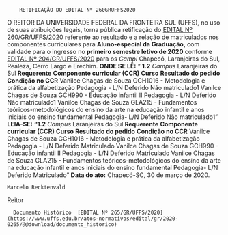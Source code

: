         RETIFICAÇÃO DO EDITAL Nº 260GRUFFS2020  

 O REITOR DA UNIVERSIDADE FEDERAL DA FRONTEIRA SUL (UFFS), no uso de suas atribuições legais, torna pública retificação do [EDITAL Nº 260/GR/UFFS/2020](https://www.uffs.edu.br/atos-normativos/edital/gr/2020-0260) referente ao resultado e a relação de matriculados nos componentes curriculares para **Aluno-especial da Graduação,**  com validade para o ingresso no **primeiro semestre letivo de 2020**  conforme [EDITAL Nº 204/GR/UFFS/2020](https://www.uffs.edu.br/atos-normativos/edital/gr/2020-0204) para os *Campi*  Chapecó, Laranjeiras do Sul, Realeza, Cerro Largo e Erechim.   **ONDE SE LÊ:** “ **1.2** *Campus*  Laranjeiras do Sul     **Requerente**   **Componente curricular (CCR)**   **Curso**   **Resultado do pedido**   **Condição no CCR**     Vanilce Chagas de Souza   GCH1016 - Metodologia e prática da alfabetização   Pedagogia - L/N   Deferido   Não matriculado1     Vanilce Chagas de Souza   GCH990 - Educação infantil II   Pedagogia - L/N   Deferido   Não matriculado1     Vanilce Chagas de Souza   GLA215 - Fundamentos teóricos-metodológicos do ensino da arte na educação infantil e anos iniciais do ensino fundamental   Pedagogia- L/N   Deferido   Não matriculado1”       **LEIA-SE:** **“1.2** *Campus*  Laranjeiras do Sul     **Requerente**   **Componente curricular (CCR)**   **Curso**   **Resultado do pedido**   **Condição no CCR**     Vanilce Chagas de Souza   GCH1016 - Metodologia e prática da alfabetização   Pedagogia - L/N   Deferido   Matriculado     Vanilce Chagas de Souza   GCH990 - Educação infantil II   Pedagogia - L/N   Deferido   Matriculado     Vanilce Chagas de Souza   GLA215 - Fundamentos teóricos-metodológicos do ensino da arte na educação infantil e anos iniciais do ensino fundamental   Pedagogia- L/N   Deferido   Matriculado”            **Data do ato:** Chapecó-SC, 30 de março de 2020.   
 

    Marcelo Recktenvald   
 Reitor 

      Documento Histórico  [EDITAL Nº 265/GR/UFFS/2020](https://www.uffs.edu.br/atos-normativos/edital/gr/2020-0265/@@download/documento_historico)     
      